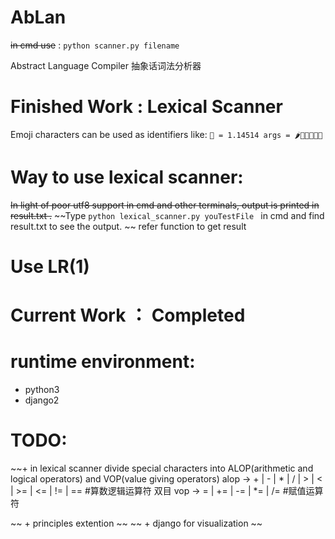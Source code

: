 # AbLan
~~in cmd use~~ :
    ```python scanner.py filename```
 
Abstract Language Compiler
抽象话词法分析器

# Finished Work : Lexical Scanner

Emoji characters can be used as identifiers like:
    ``` 🐎 = 1.14514
    args = 🌶💩💉💧🐮🍺 ```

# Way to use lexical scanner:
~~In light of poor utf8 support in cmd and other terminals, output is printed in result.txt .~~
~~Type ```python lexical_scanner.py youTestFile ``` in cmd and find result.txt to see the output. ~~
refer function to get result

# Use LR(1)

# Current Work ： Completed

# runtime environment:
+ python3
+ django2


# TODO:
 ~~+ in lexical scanner divide special characters into ALOP(arithmetic and logical operators) and VOP(value giving operators) 
     alop -> + | - | * | / | > | < | >= | <= | != | == #算数逻辑运算符 双目 
     vop -> = | += | -= | *= | /= #赋值运算符 

~~ + principles extention ~~
~~ + django for visualization ~~
